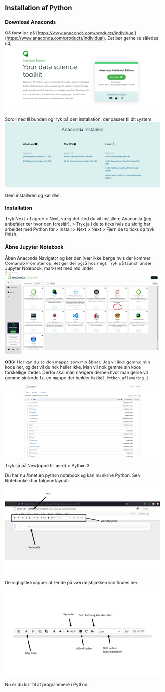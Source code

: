 
## Installation af Python

### Download Anaconda

Gå først ind på [https://www.anaconda.com/products/individual](https://www.anaconda.com/products/individual). Det bør gerne se således ud;
![](2021-07-10-17-14-27.png)

Scroll ned til bunden og tryk på den installation, der passer til dit system. 
![](2021-07-10-17-17-49.png)

Gem installeren og kør den. 

### Installation

Tryk Next > I agree > Next, vælg det sted du vil installere Anaconda (jeg anbefaler der hvor den foreslår), > Tryk ja i de to ticks hvis du aldrig har arbejdet med Python før > Install > Next > Next > Fjern de to ticks og tryk finish.


### Åbne Jupyter Notebook
Åben Anaconda Navigator og kør den (vær ikke bange hvis der kommer Comando Prompter op, det gør der også hos mig). Tryk på launch under Jupyter Notebook, markeret med rød under
![](2021-07-10-17-34-55.png)

**OBS​:** Her kan du se den mappe som min åbner. Jeg vil ikke gemme min kode her, og det vil du nok heller ikke. Man vil nok gemme sin kode forskellige steder. Derfor skal man navigere derhen hvor man gerne vil gemme sin kode fx. en mappe der hedder `MekRel_Python_aflevering_1`.

![](2021-07-10-17-36-23.png)

Tryk så på New(oppe til højre) > Python 3. 

Du har nu åbnet en python notebook og kan nu skrive Python. Selv Notebooken har følgene layout:

![](Jupyter_layout.png)

De vigtigste knapper at kende på værktøjsbjælken kan findes her:

![](Jupyter_layout_toolbar.png)

Nu er du klar til at programmere i Python.
